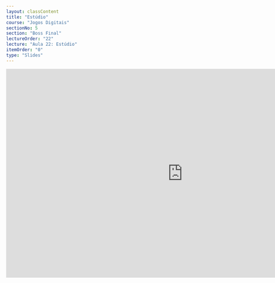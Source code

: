 ```yaml
---
layout: classContent
title: "Estúdio"
course: "Jogos Digitais"
sectionNo: 5
section: "Boss Final"
lectureOrder: "22"
lecture: "Aula 22: Estúdio"
itemOrder: "0"
type: "Slides"
---
```


<iframe src="https://docs.google.com/presentation/d/e/2PACX-1vQ8UekNhoYNMJxO9IZ_vKGJugadqhLO_15tPDRPx-soFLNqClq6B5v4xm_uGmo0Yxx2_67c75oxZB4x/embed?start=false&loop=false&delayms=3000" frameborder="0" width="960" height="569" allowfullscreen="true" mozallowfullscreen="true" webkitallowfullscreen="true"></iframe>